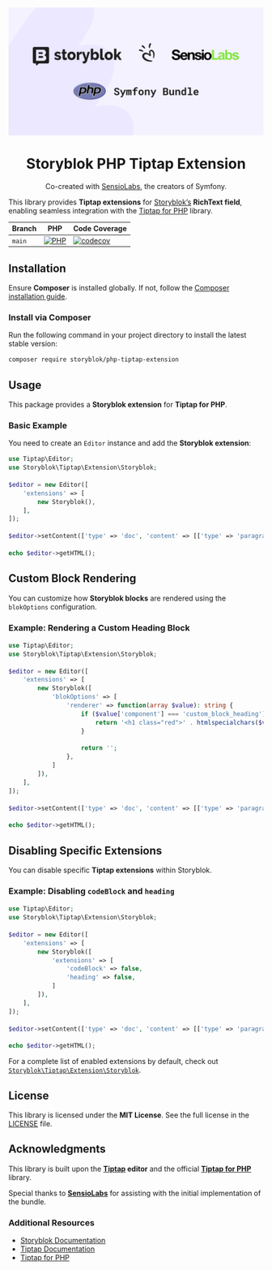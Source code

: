 <div align="center">
    <img src="assets/php-symfony-bundle-github-repository.png" alt="Storyblok PHP Tiptap Extension" align="center" />
    <h1 align="center">Storyblok PHP Tiptap Extension</h1>
    <p align="center">Co-created with <a href="https://sensiolabs.com/">SensioLabs</a>, the creators of Symfony.</p>
</div>

This library provides **Tiptap extensions** for [Storyblok’s](https://www.storyblok.com/) **RichText field**, enabling seamless integration with the [Tiptap for PHP](https://github.com/ueberdosis/tiptap-php) library.

| Branch | PHP | Code Coverage |
|--------|-----|--------------|
| `main` | [![PHP](https://github.com/storyblok/tiptap-bundle/actions/workflows/php.yml/badge.svg)](https://github.com/storyblok/tiptap-bundle/actions/workflows/php.yml) | [![codecov](https://codecov.io/gh/storyblok/tiptap-bundle/graph/badge.svg)](https://codecov.io/gh/storyblok/tiptap-bundle) |


## Installation

Ensure **Composer** is installed globally. If not, follow the [Composer installation guide](https://getcomposer.org/doc/00-intro.md).

### Install via Composer

Run the following command in your project directory to install the latest stable version:

```bash
composer require storyblok/php-tiptap-extension
```

## Usage

This package provides a **Storyblok extension** for **Tiptap for PHP**.

### Basic Example

You need to create an `Editor` instance and add the **Storyblok extension**:

```php
use Tiptap\Editor;
use Storyblok\Tiptap\Extension\Storyblok;

$editor = new Editor([
    'extensions' => [
        new Storyblok(),
    ],
]);

$editor->setContent(['type' => 'doc', 'content' => [['type' => 'paragraph', 'content' => [['type' => 'text', 'text' => 'Hello World']]]]);

echo $editor->getHTML();
```

## Custom Block Rendering

You can customize how **Storyblok blocks** are rendered using the `blokOptions` configuration.

### Example: Rendering a Custom Heading Block

```php
use Tiptap\Editor;
use Storyblok\Tiptap\Extension\Storyblok;

$editor = new Editor([
    'extensions' => [
        new Storyblok([
            'blokOptions' => [
                'renderer' => function(array $value): string {
                    if ($value['component'] === 'custom_block_heading') {
                        return '<h1 class="red">' . htmlspecialchars($value['text']) . '</h1>';
                    }

                    return '';
                },
            ]
        ]),
    ],
]);

$editor->setContent(['type' => 'doc', 'content' => [['type' => 'paragraph', 'content' => [['type' => 'text', 'text' => 'Hello World']]]]);

echo $editor->getHTML();
```

## Disabling Specific Extensions

You can disable specific **Tiptap extensions** within Storyblok.

### Example: Disabling `codeBlock` and `heading`

```php
use Tiptap\Editor;
use Storyblok\Tiptap\Extension\Storyblok;

$editor = new Editor([
    'extensions' => [
        new Storyblok([
            'extensions' => [
                'codeBlock' => false,
                'heading' => false,
            ]
        ]),
    ],
]);

$editor->setContent(['type' => 'doc', 'content' => [['type' => 'paragraph', 'content' => [['type' => 'text', 'text' => 'Hello World']]]]);

echo $editor->getHTML();
```

For a complete list of enabled extensions by default, check out [`Storyblok\Tiptap\Extension\Storyblok`](src/Extension/Storyblok.php).

## License

This library is licensed under the **MIT License**. See the full license in the [LICENSE](LICENSE) file.

## Acknowledgments

This library is built upon the **[Tiptap](https://tiptap.dev/) editor** and the official **[Tiptap for PHP](https://github.com/ueberdosis/tiptap-php/)** library.

Special thanks to **[SensioLabs](https://sensiolabs.com/)** for assisting with the initial implementation of the bundle.

### Additional Resources
- [Storyblok Documentation](https://www.storyblok.com/docs)
- [Tiptap Documentation](https://tiptap.dev/)
- [Tiptap for PHP](https://github.com/ueberdosis/tiptap-php)
